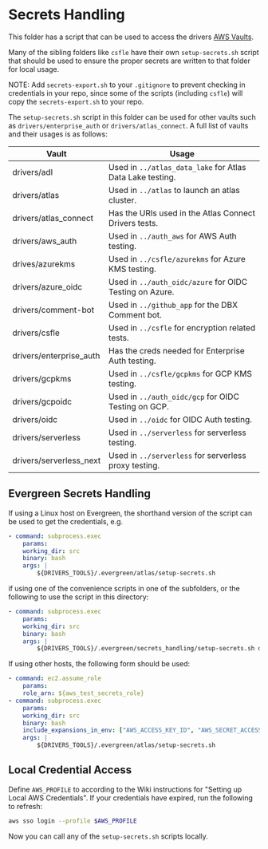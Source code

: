 # Secrets Handling

This folder has a script that can be used to access the drivers [AWS Vaults](https://wiki.corp.mongodb.com/display/DRIVERS/Using+AWS+Secrets+Manager+to+Store+Testing+Secrets).

Many of the sibling folders like `csfle` have their own `setup-secrets.sh` script that should be used
to ensure the proper secrets are written to that folder for local usage.

NOTE: Add `secrets-export.sh` to your `.gitignore` to prevent checking in credentials in your repo,
since some of the scripts (including `csfle`) will copy the `secrets-export.sh` to your repo.

The `setup-secrets.sh` script in this folder can be used for other vaults such as `drivers/enterprise_auth` or
`drivers/atlas_connect`.  A full list of vaults and their usages is as follows:

| Vault                     | Usage |
| -----                     | ------|
| drivers/adl               | Used in `../atlas_data_lake` for Atlas Data Lake testing. |
| drivers/atlas             | Used in `../atlas` to launch an atlas cluster. |
| drivers/atlas_connect     | Has the URIs used in the Atlas Connect Drivers tests. |
| drivers/aws_auth          | Used in `../auth_aws`  for AWS Auth testing. |
| drives/azurekms           | Used in `../csfle/azurekms` for Azure KMS testing. |
| drivers/azure_oidc        | Used in `../auth_oidc/azure` for OIDC Testing on Azure. |
| drivers/comment-bot       | Used in `../github_app` for the DBX Comment bot. |
| drivers/csfle             | Used in `../csfle` for encryption related tests. |
| drivers/enterprise_auth   | Has the creds needed for Enterprise Auth testing. |
| drivers/gcpkms            | Used in `../csfle/gcpkms` for GCP KMS testing. |
| drivers/gcpoidc           | Used in `../auth_oidc/gcp` for OIDC Testing on GCP. |
| drivers/oidc              | Used in `../oidc` for OIDC Auth testing. |
| drivers/serverless        | Used in `../serverless` for serverless testing. |
| drivers/serverless_next   | Used in `../serverless` for serverless proxy testing. |

## Evergreen Secrets Handling

If using a Linux host on Evergreen, the shorthand version of the script can be used to get the credentials, e.g.

```yaml
- command: subprocess.exec
    params:
    working_dir: src
    binary: bash
    args: |
        ${DRIVERS_TOOLS}/.evergreen/atlas/setup-secrets.sh
```

if using one of the convenience scripts in one of the subfolders, or the following to use the
script in this directory:

```yaml
- command: subprocess.exec
    params:
    working_dir: src
    binary: bash
    args: |
        ${DRIVERS_TOOLS}/.evergreen/secrets_handling/setup-secrets.sh drivers/enterprise_auth
```

If using other hosts, the following form should be used:

```yaml
- command: ec2.assume_role
    params:
    role_arn: ${aws_test_secrets_role}
- command: subprocess.exec
    params:
    working_dir: src
    binary: bash
    include_expansions_in_env: ["AWS_ACCESS_KEY_ID", "AWS_SECRET_ACCESS_KEY", "AWS_SESSION_TOKEN"]
    args: |
        ${DRIVERS_TOOLS}/.evergreen/atlas/setup-secrets.sh
```

## Local Credential Access

Define `AWS_PROFILE` to according to the Wiki instructions for "Setting up Local AWS Credentials".
If your credentials have expired, run the following to refresh:

```bash
aws sso login --profile $AWS_PROFILE
```

Now you can call any of the `setup-secrets.sh` scripts locally.
